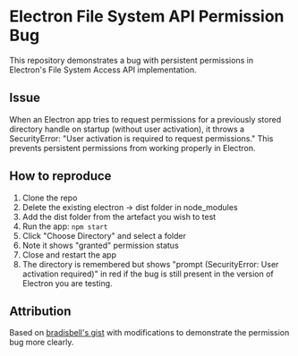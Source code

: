 # Electron File System API Permission Bug

This repository demonstrates a bug with persistent permissions in Electron's File System Access API implementation.

## Issue

When an Electron app tries to request permissions for a previously stored directory handle on startup (without user activation), it throws a SecurityError: "User activation is required to request permissions." This prevents persistent permissions from working properly in Electron.

## How to reproduce

1. Clone the repo
2. Delete the existing electron -> dist folder in node_modules
3. Add the dist folder from the artefact you wish to test
4. Run the app: `npm start`
5. Click "Choose Directory" and select a folder
6. Note it shows "granted" permission status
7. Close and restart the app
8. The directory is remembered but shows "prompt (SecurityError: User activation required)" in red if the bug is still present in the version of Electron you are testing.

## Attribution

Based on [bradisbell's gist](https://gist.github.com/bradisbell/86ae72ea9709c471a0c4f49fea9dd0e0) with modifications to demonstrate the permission bug more clearly.